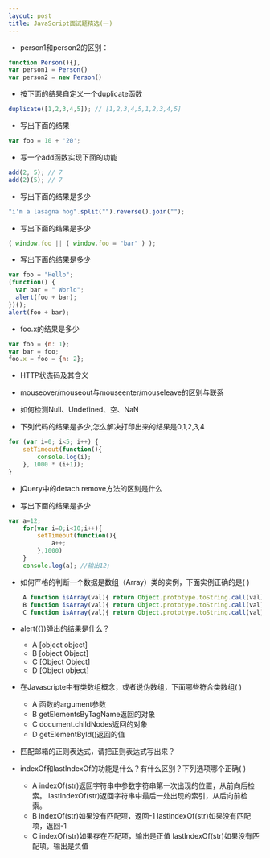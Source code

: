```yaml
---
layout: post
title: JavaScript面试题精选(一)
---
```


- person1和person2的区别：

```javascript
function Person(){}, 
var person1 = Person()
var person2 = new Person()
```


- 按下面的结果自定义一个duplicate函数

```javascript
duplicate([1,2,3,4,5]); // [1,2,3,4,5,1,2,3,4,5]
```

- 写出下面的结果

```javascript
var foo = 10 + '20';
```

- 写一个add函数实现下面的功能

```javascript
add(2, 5); // 7
add(2)(5); // 7
```


- 写出下面的结果是多少

```javascript
"i'm a lasagna hog".split("").reverse().join("");
```


- 写出下面的结果是多少

```javascript
( window.foo || ( window.foo = "bar" ) );
```

- 写出下面的结果是多少

```javascript
var foo = "Hello";
(function() {
  var bar = " World";
  alert(foo + bar);
})();
alert(foo + bar);
```

- foo.x的结果是多少

```javascript
var foo = {n: 1};
var bar = foo;
foo.x = foo = {n: 2};
```

- HTTP状态码及其含义

- mouseover/mouseout与mouseenter/mouseleave的区别与联系

- 如何检测Null、Undefined、空、NaN

- 下列代码的结果是多少,怎么解决打印出来的结果是0,1,2,3,4

```javascript
for (var i=0; i<5; i++) {
    setTimeout(function(){
        console.log(i); 
    }, 1000 * (i+1));
}  

```



- jQuery中的detach remove方法的区别是什么


- 写出下面的结果是多少

```javascript
var a=12;
    for(var i=0;i<10;i++){
        setTimeout(function(){
            a++;
        },1000)
    }
    console.log(a); //输出12;
```


- 如何严格的判断一个数据是数组（Array）类的实例，下面实例正确的是( )

```javascript
    A function isArray(val){ return Object.prototype.toString.call(val)='[object Array]'; }
    B function isArray(val){ return Object.prototype.toString.call(val)===[object Array]; }
    C function isArray(val){ return Object.prototype.toString.call(val)===='[object Array]'; }
```


- alert({})弹出的结果是什么？
    + A [object object] 
    + B [object Object] 
    + C [Object Object] 
    + D [Object object]




- 在Javascripte中有类数组概念，或者说伪数组，下面哪些符合类数组( )
    + A 函数的argument参数 
    + B getElementsByTagName返回的对象 
    + C document.childNodes返回的对象 
    + D getElementById()返回的值


- 匹配邮箱的正则表达式，请把正则表达式写出来？
    
- indexOf和lastIndexOf的功能是什么？有什么区别？下列选项哪个正确( )
    + A indexOf(str)返回字符串中参数字符串第一次出现的位置，从前向后检索。
      lastIndexOf(str)返回字符串中最后一处出现的索引，从后向前检索。
    + B indexOf(str)如果没有匹配项，返回-1
      lastIndexOf(str)如果没有匹配项，返回-1
    + C indexOf(str)如果存在匹配项，输出是正值
      lastIndexOf(str)如果没有匹配项，输出是负值





